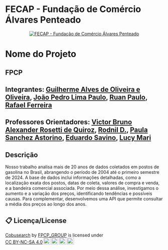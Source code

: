 # FECAP - Fundação de Comércio Álvares Penteado

<p align="center">
<a href= "https://www.fecap.br/"><img src="https://encrypted-tbn0.gstatic.com/images?q=tbn:ANd9GcRhZPrRa89Kma0ZZogxm0pi-tCn_TLKeHGVxywp-LXAFGR3B1DPouAJYHgKZGV0XTEf4AE&usqp=CAU" alt="FECAP - Fundação de Comércio Álvares Penteado" border="0"></a>
</p>

# Nome do Projeto

## FPCP

## Integrantes: <a href="https://www.linkedin.com/in/guilherme-alves-de-oliveira-e-oliveira-173365278/">Guilherme Alves de Oliveira e Oliveira</a>, <a href="https://www.linkedin.com/in/joãopedro-lima28/">João Pedro Lima Paulo</a>, <a href="https://www.linkedin.com/in/ruan-paulo-46b269288/">Ruan Paulo</a>, <a href="https://www.linkedin.com/in/rafael-ferreira15/">Rafael Ferreira</a>

## Professores Orientadores: <a href="https://www.linkedin.com/in/victorbarq/">Victor Bruno Alexander Rosetti de Quiroz</a>, <a href="https://www.linkedin.com/in/professorrodnil/">Rodnil D.</a>, <a href="https://www.escavador.com/sobre/6893981/paula-sanchez-astorino">Paula Sanchez Astorino</a>, <a href="https://www.linkedin.com/in/eduardo-savino-gomes-77833a10/">Eduardo Savino</a>, <a href="https://www.linkedin.com/in/lucymari/">Lucy Mari</a>

## Descrição

Nosso trabalho analisa mais de 20 anos de dados coletados em postos de gasolina no Brasil, abrangendo o período de 2004 até o primeiro semestre de 2024. A base de dados inclui informações detalhadas, como a localização exata dos postos, datas de coleta, valores de compra e venda, e a bandeira comercial associada. Por meio dessa análise, investigamos o aumento e a variação dos preços, identificando tendências e possíveis causas. Para complementar, desenvolvemos uma API que permite consultar a média dos preços ao longo dos anos.


## 📋 Licença/License

<p xmlns:cc="http://creativecommons.org/ns#" xmlns:dct="http://purl.org/dc/terms/"><a property="dct:title" rel="cc:attributionURL" href="https://github.com/2024-2-NCC4/Projeto6">Cobusearch</a> by <a rel="cc:attributionURL dct:creator" property="cc:attributionName" href="https://www.linkedin.com/in/guilherme-alves-de-oliveira-e-oliveira-173365278/">FPCP_GROUP</a> is licensed under <a href="https://creativecommons.org/licenses/by-nc-sa/4.0/?ref=chooser-v1" target="_blank" rel="license noopener noreferrer" style="display:inline-block;">CC BY-NC-SA 4.0<img style="height:22px!important;margin-left:3px;vertical-align:text-bottom;" src="https://mirrors.creativecommons.org/presskit/icons/cc.svg?ref=chooser-v1" alt=""><img style="height:22px!important;margin-left:3px;vertical-align:text-bottom;" src="https://mirrors.creativecommons.org/presskit/icons/by.svg?ref=chooser-v1" alt=""><img style="height:22px!important;margin-left:3px;vertical-align:text-bottom;" src="https://mirrors.creativecommons.org/presskit/icons/nc.svg?ref=chooser-v1" alt=""><img style="height:22px!important;margin-left:3px;vertical-align:text-bottom;" src="https://mirrors.creativecommons.org/presskit/icons/sa.svg?ref=chooser-v1" alt=""></a></p>
